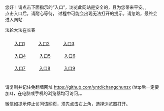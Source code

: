 您好！请点击下面指示的“入口”，浏览此网站是安全的，且为您带来平安。。 <br/>
点击入口后，请耐心等待， 过程中可能会出现无法打开的提示，请忽略，最终会进入网站. </br>

法轮大法在长春<br/>
<div style="padding:10px"><a style="margin:20px" target="_blank" href="https://dx97jfs0ku188.cloudfront.net/2Qpsp?syovnvq" id="ccLink1" rel="nofollow">入口1</a> <a target="_blank" style="margin:20px" href="https://d1pvvx4c0zzn8d.cloudfront.net/2Qpsp?hkzrw" id="ccLink2" rel="nofollow">入口2</a> <a style="margin:20px" target="_blank" href="https://d1a0diwjam5eir.cloudfront.net/2Qpsp?vnoqkern" id="ccLink3" rel="nofollow">入口3</a></div>

<div style="padding:10px" ><a style="margin:20px" target="_blank" href="https://dx97jfs0ku188.cloudfront.net/2Qpsp?syovnvq" id="ccLink4" rel="nofollow">入口4</a> <a style="margin:20px" href="https://d1pvvx4c0zzn8d.cloudfront.net/2Qpsp?hkzrw" target="_blank" id="ccLink5" rel="nofollow">入口5</a> <a style="margin:20px" href="https://d1a0diwjam5eir.cloudfront.net/2Qpsp?vnoqkern" target="_blank" id="ccLink6" rel="nofollow">入口6</a></div>

<div style="padding:10px"><a style="margin:20px" target="_blank" href="https://dx97jfs0ku188.cloudfront.net/2Qpsp?syovnvq" id="ccLink7" rel="nofollow">入口7</a> <a style="margin:20px" href="https://d1pvvx4c0zzn8d.cloudfront.net/2Qpsp?hkzrw" target="_blank" id="ccLink8" rel="nofollow">入口8</a> <a style="margin:20px" target="_blank" href="https://d1a0diwjam5eir.cloudfront.net/2Qpsp?vnoqkern" id="ccLink9" rel="nofollow">入口9</a></div>

<br/>



请复制并记住免翻墙网址 https://github.com/yntd/changchunzx (http后一定要加s)，在电脑或手机的浏览器均可访问。。<br/>

微信如提示停止访问该网页，须先点击右上角，选择浏览器打开。
